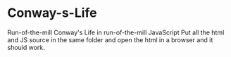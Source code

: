 # Conway-s-Life
Run-of-the-mill Conway's Life in run-of-the-mill JavaScript
Put all the html and JS source in the same folder and open the html in a browser and it should work.
